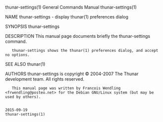 thunar-settings(1)                                                               General Commands Manual                                                               thunar-settings(1)

NAME
       thunar-settings - display thunar(1) preferences dialog

SYNOPSIS
       thunar-settings

DESCRIPTION
       This manual page documents briefly the thunar-settings command.

       thunar-settings shows the thunar(1) preferences dialog, and accept no options.

SEE ALSO
       thunar(1)

AUTHORS
       thunar-settings is copyright © 2004-2007 The Thunar development team. All rights reserved.

       This manual page was written by Francois Wendling <frwendling@posteo.net> for the Debian GNU/Linux system (but may be used by others).

                                                                                        2015-09-19                                                                     thunar-settings(1)
